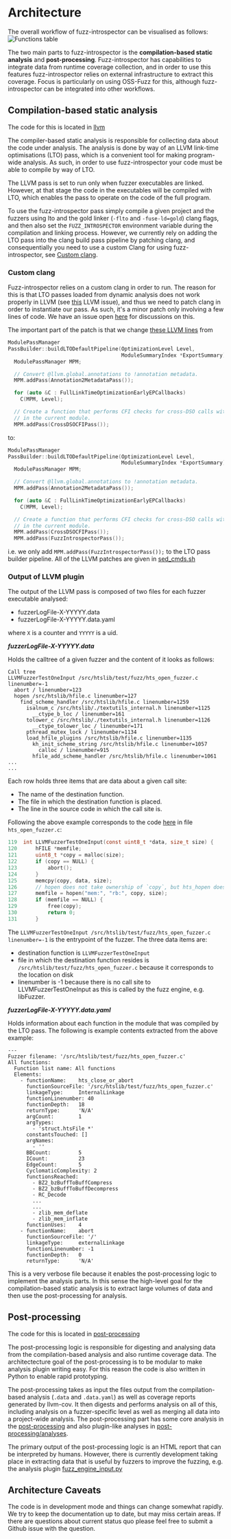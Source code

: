 # Architecture

The overall workflow of fuzz-introspector can be visualised as follows:
![Functions table](/doc/img/fuzz-introspector-architecture.png)

The two main parts to fuzz-introspector is the **compilation-based static analysis**
and **post-processing**. Fuzz-introspector has capabilities to integrate data from
runtime coverage collection, and in order to use this features fuzz-introspector
relies on external infrastructure to extract this coverage. Focus is particularly
on using OSS-Fuzz for this, although fuzz-introspector can be integrated into
other workflows.

## Compilation-based static analysis

The code for this is located in [llvm](/llvm/)

The compiler-based static analysis is responsible for collecting data about
the code under analysis. The analysis is done by way of an LLVM link-time
optimisations (LTO) pass, which is a convenient tool for making program-wide
analysis. As such, in order to use fuzz-introspector your code must be able
to compile by way of LTO.

The LLVM pass is set to run only when fuzzer executables are linked. However,
at that stage the code in the executables will be compiled with LTO, which
enables the pass to operate on the code of the full program.

To use the fuzz-introspector pass simply compile a given project and the fuzzers
using lto and the gold linker (`-flto` and `-fuse-ld=gold`) clang flags, and then
also set the `FUZZ_INTROSPECTOR` environment variable during the compilation and
linking process. However, we currently rely on adding the LTO pass into the clang
build pass pipeline by patching clang, and consequentially you need to use a custom Clang
for using fuzz-introspector, see [Custom clang](#custom-clang).

### Custom clang

Fuzz-introspector relies on a custom clang in order to run. The reason for this
is that LTO passes loaded from dynamic analysis does not work properly in LLVM
(see [this](https://reviews.llvm.org/D77704) LLVM issue), and thus we need to
patch clang in order to instantiate our pass. As such, it's a minor patch
only involving a few lines of code. We have an issue open
[here](https://github.com/ossf/fuzz-introspector/issues/57) for discussions on this.

The important part of the patch is that we change [these LLVM lines](https://github.com/llvm/llvm-project/blob/be656df18721dc55a1de2eea64a3f73b6afa29a2/llvm/lib/Passes/PassBuilderPipelines.cpp#L1462-L1476)
from 
```c++
ModulePassManager
PassBuilder::buildLTODefaultPipeline(OptimizationLevel Level,
                                     ModuleSummaryIndex *ExportSummary) {
  ModulePassManager MPM;

  // Convert @llvm.global.annotations to !annotation metadata.
  MPM.addPass(Annotation2MetadataPass());

  for (auto &C : FullLinkTimeOptimizationEarlyEPCallbacks)
    C(MPM, Level);

  // Create a function that performs CFI checks for cross-DSO calls with targets
  // in the current module.
  MPM.addPass(CrossDSOCFIPass());
```

to:
```c++
ModulePassManager
PassBuilder::buildLTODefaultPipeline(OptimizationLevel Level,
                                     ModuleSummaryIndex *ExportSummary) {
  ModulePassManager MPM;

  // Convert @llvm.global.annotations to !annotation metadata.
  MPM.addPass(Annotation2MetadataPass());

  for (auto &C : FullLinkTimeOptimizationEarlyEPCallbacks)
    C(MPM, Level);

  // Create a function that performs CFI checks for cross-DSO calls with targets
  // in the current module.
  MPM.addPass(CrossDSOCFIPass());
  MPM.addPass(FuzzIntrospectorPass());
```
i.e. we only add `MPM.addPass(FuzzIntrospectorPass());` to the LTO pass builder pipeline. All
of the LLVM patches are given in [sed_cmds.sh](/sed_cmds.sh)

### Output of LLVM plugin
The output of the LLVM pass is composed of two files for each fuzzer executable
analysed:
- fuzzerLogFile-X-YYYYY.data
- fuzzerLogFile-X-YYYYY.data.yaml

where `X` is a counter and `YYYYY` is a uid.

***fuzzerLogFile-X-YYYYY.data***

Holds the calltree of a given fuzzer and the content of it looks as follows:
```
Call tree
LLVMFuzzerTestOneInput /src/htslib/test/fuzz/hts_open_fuzzer.c linenumber=-1
  abort / linenumber=123
  hopen /src/htslib/hfile.c linenumber=127
    find_scheme_handler /src/htslib/hfile.c linenumber=1259
      isalnum_c /src/htslib/./textutils_internal.h linenumber=1125
        __ctype_b_loc / linenumber=161
      tolower_c /src/htslib/./textutils_internal.h linenumber=1126
        __ctype_tolower_loc / linenumber=171
      pthread_mutex_lock / linenumber=1134
      load_hfile_plugins /src/htslib/hfile.c linenumber=1135
        kh_init_scheme_string /src/htslib/hfile.c linenumber=1057
          calloc / linenumber=915
        hfile_add_scheme_handler /src/htslib/hfile.c linenumber=1061
...
...
```

Each row holds three items that are data about a given call site:
- The name of the destination function.
- The file in which the destination function is placed.
- The line in the source code in which the call site is.

Following the above example corresponds to the code [here](https://github.com/samtools/htslib/blob/d7cc10de075735d07eb8da0538cbdc0f331f7bd1/test/fuzz/hts_open_fuzzer.c#L119-L131)
in file `hts_open_fuzzer.c`:
```c
119  int LLVMFuzzerTestOneInput(const uint8_t *data, size_t size) {
120      hFILE *memfile;
121      uint8_t *copy = malloc(size);
122      if (copy == NULL) {
123          abort();
124      }
125      memcpy(copy, data, size);
126      // hopen does not take ownership of `copy`, but hts_hopen does.
127      memfile = hopen("mem:", "rb:", copy, size);
128      if (memfile == NULL) {
129          free(copy);
130          return 0;
131      }
```

The `LLVMFuzzerTestOneInput /src/htslib/test/fuzz/hts_open_fuzzer.c linenumber=-1` is the
entrypoint of the fuzzer. The three data items are:
- destination function is `LLVMFuzzerTestOneInput`
- file in which the destination function resides is `/src/htslib/test/fuzz/hts_open_fuzzer.c` because it corresponds to the location on disk
- linenumber is -1 because there is no call site to LLVMFuzzerTestOneInput as this is called by the fuzz engine, e.g. libFuzzer.

***fuzzerLogFile-X-YYYYY.data.yaml***

Holds information about each function in the module that was compiled by the LTO pass.
The following is example contents extracted from the above example:
```
---
Fuzzer filename: '/src/htslib/test/fuzz/hts_open_fuzzer.c'
All functions:
  Function list name: All functions
  Elements:
    - functionName:    hts_close_or_abort
      functionSourceFile: '/src/htslib/test/fuzz/hts_open_fuzzer.c'
      linkageType:     InternalLinkage
      functionLinenumber: 40
      functionDepth:   18
      returnType:      'N/A'
      argCount:        1
      argTypes:
        - 'struct.htsFile *'
      constantsTouched: []
      argNames:
        - ''
      BBCount:         5
      ICount:          23
      EdgeCount:       5
      CyclomaticComplexity: 2
      functionsReached:
        - BZ2_bzBuffToBuffCompress
        - BZ2_bzBuffToBuffDecompress
        - RC_Decode
        ...
        ...
        - zlib_mem_deflate
        - zlib_mem_inflate
      functionUses:    4
    - functionName:    abort
      functionSourceFile: '/'
      linkageType:     externalLinkage
      functionLinenumber: -1
      functionDepth:   0
      returnType:      'N/A'
```

This is a very verbose file because it enables the post-processing logic to
implement the analysis parts. In this
sense the high-level goal for the compilation-based static analysis is to extract large
volumes of data and then use the post-processing for analysis.



## Post-processing

The code for this is located in [post-processing](/post-processing/)

The post-processing logic is responsible for digesting and analysing data from the
compilation-based analysis and also runtime coverage data.
The architectecture goal of the post-processing is to be modular to make analysis plugin
writing easy. For this reason the code is also written in Python to enable rapid
prototyping.

The post-processing takes as input the files output from the compilation-based analysis
(`.data` and `.data.yaml`) as well as coverage reports generated by llvm-cov.
It then digests and performs analysis on all of this, including analysis on a fuzzer-specific
level as well as merging all data into a project-wide analysis.
The post-processing part has some core analysis in the [post-processing](/post-processing/) and
also plugin-like analyses in [post-processing/analyses](/post-processing/analyses/).

The primary output of the post-processing logic is an HTML report that can be interpreted by humans.
However, there is currently development taking place in extracting data that is useful by fuzzers
to improve the fuzzing, e.g. the analysis plugin [fuzz_engine_input.py](/post-processing/analyses/fuzz_engine_input.py)


## Architecture Caveats

The code is in development mode and things can change somewhat rapidly. We try to keep
the documentation up to date, but may miss certain areas. If there are questions about
current status quo please feel free to submit a Github issue with the question.

